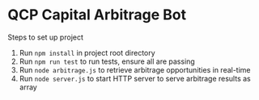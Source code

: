 # QCP Capital Arbitrage Bot

Steps to set up project
1. Run `npm install` in project root directory
2. Run `npm run test` to run tests, ensure all are passing
3. Run `node arbitrage.js` to retrieve arbitrage opportunities in real-time
4. Run `node server.js` to start HTTP server to serve arbitrage results as array